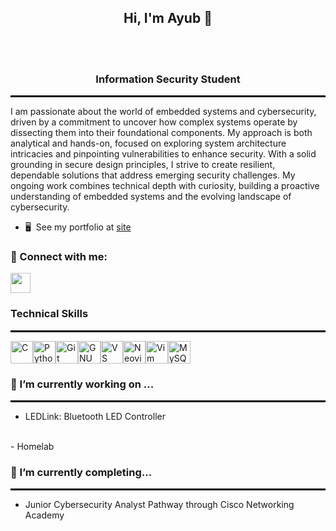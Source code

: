 <div align="center">

<h2>Hi, I'm Ayub 👋 </h2> <br><br>
<h3>Information Security Student</h3>

</div>
<hr style="border: 1px solid #000;">

I am passionate about the world of embedded systems and cybersecurity, driven by a commitment to uncover how complex systems operate by dissecting them into their foundational components. My approach is both analytical and hands-on, focused on exploring system architecture intricacies and pinpointing vulnerabilities to enhance security. With a solid grounding in secure design principles, I strive to create resilient, dependable solutions that address emerging security challenges. My ongoing work combines technical depth with curiosity, building a proactive understanding of embedded systems and the evolving landscape of cybersecurity.

* 🖥️  See my portfolio at [site](http://https://codeseeker1.github.io/Portfolio-Website/)

### 🤝 Connect with me:

<p align="left"> <a href="https://www.linkedin.com/in/https://www.linkedin.com/in/ayubmhaji/" target="_blank" rel="noreferrer"> <picture> <source media="(prefers-color-scheme: dark)" srcset="https://raw.githubusercontent.com/danielcranney/readme-generator/main/public/icons/socials/linkedin-dark.svg" /> <source media="(prefers-color-scheme: light)" srcset="https://raw.githubusercontent.com/danielcranney/readme-generator/main/public/icons/socials/linkedin.svg" /> <img src="https://raw.githubusercontent.com/danielcranney/readme-generator/main/public/icons/socials/linkedin.svg" width="32" height="32" /> </picture> </a></p>

### Technical Skills
<hr style="border: 0.5px solid #000;">

<p align="left">
<a href="https://docs.microsoft.com/en-us/cpp/?view=msvc-170" target="_blank" rel="noreferrer"><img src="https://raw.githubusercontent.com/danielcranney/readme-generator/main/public/icons/skills/c-colored.svg" width="36" height="36" alt="C" /></a><a href="https://www.python.org/" target="_blank" rel="noreferrer"><img src="https://raw.githubusercontent.com/danielcranney/readme-generator/main/public/icons/skills/python-colored.svg" width="36" height="36" alt="Python" /></a><a href="https://git-scm.com/" target="_blank" rel="noreferrer"><img src="https://raw.githubusercontent.com/danielcranney/readme-generator/main/public/icons/skills/git-colored.svg" width="36" height="36" alt="Git" /></a><a href="https://www.gnu.org/software/bash/" target="_blank" rel="noreferrer"><img src="https://raw.githubusercontent.com/danielcranney/readme-generator/main/public/icons/skills/gnubash.svg" width="36" height="36" alt="GNU Bash" /></a><a href="https://code.visualstudio.com/" target="_blank" rel="noreferrer"><img src="https://raw.githubusercontent.com/danielcranney/readme-generator/main/public/icons/skills/visualstudiocode.svg" width="36" height="36" alt="VS Code" /></a><a href="https://neovim.io/" target="_blank" rel="noreferrer"><img src="https://raw.githubusercontent.com/danielcranney/readme-generator/main/public/icons/skills/neovim.svg" width="36" height="36" alt="Neovim" /></a><a href="https://www.vim.org/" target="_blank" rel="noreferrer"><img src="https://raw.githubusercontent.com/danielcranney/readme-generator/main/public/icons/skills/vim.svg" width="36" height="36" alt="Vim" /></a><a href="https://www.mysql.com/" target="_blank" rel="noreferrer"><img src="https://raw.githubusercontent.com/danielcranney/readme-generator/main/public/icons/skills/mysql-colored.svg" width="36" height="36" alt="MySQL" /></a>
</p>

### 🔭 I’m currently working on ...
<hr style="border: 0.5px solid #000;">

  - LEDLink: Bluetooth LED Controller
 <br>
  - Homelab
  
### 📝 I’m currently completing...
<hr style="border: 0.5px solid #000;">

  -  Junior Cybersecurity Analyst Pathway through Cisco Networking Academy

<!--


-->
